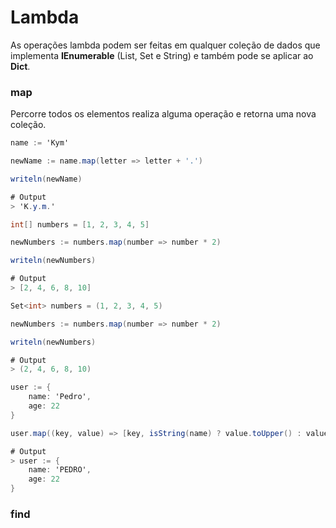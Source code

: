 # Lambda

As operações lambda podem ser feitas em qualquer coleção de dados que implementa **IEnumerable** \(List, Set e String\) e também pode se aplicar ao **Dict**.

### map

Percorre todos os elementos realiza alguma operação e retorna uma nova coleção.

```csharp
name := 'Kym'

newName := name.map(letter => letter + '.')

writeln(newName)

# Output
> 'K.y.m.'
```

```csharp
int[] numbers = [1, 2, 3, 4, 5]

newNumbers := numbers.map(number => number * 2)

writeln(newNumbers)

# Output
> [2, 4, 6, 8, 10]
```

```csharp
Set<int> numbers = (1, 2, 3, 4, 5)

newNumbers := numbers.map(number => number * 2)

writeln(newNumbers)

# Output
> (2, 4, 6, 8, 10)
```

```csharp
user := {
    name: 'Pedro',
    age: 22
}

user.map((key, value) => [key, isString(name) ? value.toUpper() : value])

# Output
> user := {
    name: 'PEDRO',
    age: 22
}
```

### find



